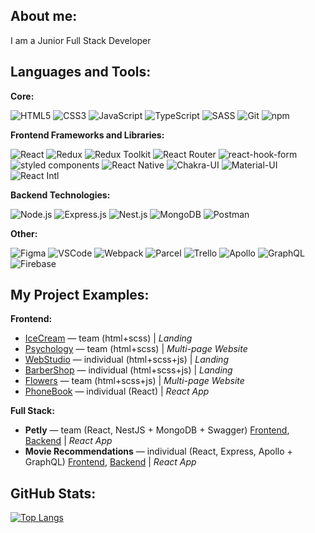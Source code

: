 ## About me:

I am a Junior Full Stack Developer

## Languages and Tools:

**Core:**

![HTML5](https://img.shields.io/badge/HTML5-%23E34F26.svg?style=for-the-badge&logo=html5&logoColor=white)
![CSS3](https://img.shields.io/badge/CSS3-blue?style=for-the-badge&logo=css3&logoColor=white)
![JavaScript](https://img.shields.io/badge/JavaScript-yellow?style=for-the-badge&logo=javascript&logoColor=white)
![TypeScript](https://img.shields.io/badge/TypeScript-%233178C6.svg?style=for-the-badge&logo=typescript&logoColor=white)
![SASS](https://img.shields.io/badge/SASS-ff69b4?style=for-the-badge&logo=sass&logoColor=white)
![Git](https://img.shields.io/badge/Git-f14e32?style=for-the-badge&logo=git&logoColor=white)
![npm](https://img.shields.io/badge/npm-%2320232a.svg?style=for-the-badge&logo=npm&logoColor=white)

**Frontend Frameworks and Libraries:**

![React](https://img.shields.io/badge/React-blue?style=for-the-badge&logo=react&logoColor=white)
![Redux](https://img.shields.io/badge/Redux-purple?style=for-the-badge&logo=redux&logoColor=white)
![Redux Toolkit](https://img.shields.io/badge/Redux_Toolkit-purple?style=for-the-badge&logo=redux&logoColor=white)
![React Router](https://img.shields.io/badge/React--Router-grey?style=for-the-badge&logo=react-router&logoColor=white)
![react-hook-form](https://img.shields.io/badge/react--hook--form-EC5990?style=for-the-badge&logo=react-hook-form&logoColor=white)
![styled components](https://img.shields.io/badge/styled--components-0066B8?style=for-the-badge&logo=styled-components&logoColor=white)
![React Native](https://img.shields.io/badge/React_Native-61DAFB.svg?style=for-the-badge&logo=react&logoColor=white)
![Chakra-UI](https://img.shields.io/badge/Chakra--UI-%23319795.svg?style=for-the-badge&logo=chakra-ui&logoColor=white)
![Material-UI](https://img.shields.io/badge/Material--UI-%230081CB.svg?style=for-the-badge&logo=material-ui&logoColor=white)
![React Intl](https://img.shields.io/badge/React_Intl-%232B99D6.svg?style=for-the-badge)

**Backend Technologies:**

![Node.js](https://img.shields.io/badge/Node.js-green?style=for-the-badge&logo=node.js&logoColor=white)
![Express.js](https://img.shields.io/badge/Express.js-lightgrey?style=for-the-badge&logo=express&logoColor=white)
![Nest.js](https://img.shields.io/badge/Nest.js-red?style=for-the-badge&logo=nestjs&logoColor=white)
![MongoDB](https://img.shields.io/badge/MongoDB-green?style=for-the-badge&logo=mongodb&logoColor=white)
![Postman](https://img.shields.io/badge/Postman-orange?style=for-the-badge&logo=postman&logoColor=white)

**Other:**

![Figma](https://img.shields.io/badge/Figma-purple?style=for-the-badge&logo=figma&logoColor=white)
![VSCode](https://img.shields.io/badge/VSCode-blue?style=for-the-badge&logo=visual-studio-code&logoColor=white)
![Webpack](https://img.shields.io/badge/Webpack-2b3a42?style=for-the-badge&logo=webpack&logoColor=white)
![Parcel](https://img.shields.io/badge/Parcel-F33E34?style=for-the-badge&logo=parcel&logoColor=white)
![Trello](https://img.shields.io/badge/Trello-skyblue?style=for-the-badge&logo=trello&logoColor=white)
![Apollo](https://img.shields.io/badge/Apollo-%23333.svg?style=for-the-badge&logo=apollo-graphql&logoColor=white)
![GraphQL](https://img.shields.io/badge/GraphQL-%23E10098.svg?style=for-the-badge&logo=graphql&logoColor=white)
![Firebase](https://img.shields.io/badge/Firebase-%23FFA000?style=for-the-badge&logo=firebase&logoColor=white)


## My Project Examples:

**Frontend:**
- [IceCream](https://github.com/byht1/team-project) — team (html+scss) | *Landing*
- [Psychology](https://github.com/VladaBoiko/Psychology) — team (html+scss) | *Multi-page Website*
- [WebStudio](https://github.com/Veronika-chenko/webstudio) — individual (html+scss+js) | *Landing*
- [BarberShop](https://github.com/Veronika-chenko/barbershop) — individual (html+scss+js) | *Landing*
- [Flowers](https://github.com/VladaBoiko/Flowers) — team (html+scss+js) | *Multi-page Website*
- [PhoneBook](https://github.com/Veronika-chenko/phonebook-react-app) — individual (React) | *React App*

**Full Stack:**
- **Petly** — team (React, NestJS + MongoDB + Swagger) [Frontend](https://github.com/byht1/react-team-project), [Backend](https://github.com/byht1/node-team-project) | *React App*
- **Movie Recommendations** — individual (React, Express, Apollo + GraphQL) [Frontend](https://github.com/Veronika-chenko/glq-movies-project-client), [Backend](https://github.com/Veronika-chenko/glq-movies-project-server) | *React App*


## GitHub Stats:

[![Top Langs](https://github-readme-stats.vercel.app/api/top-langs/?username=Veronika-chenko&layout=compact&hide=[])](https://github.com/Veronika-chenko)
